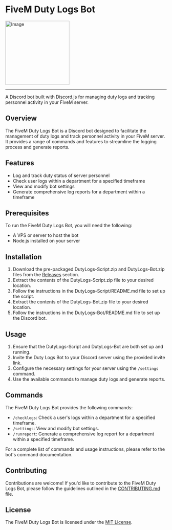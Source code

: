 # FiveM Duty Logs Bot
<img src="https://github.com/Jordan2139/DutyLogs/assets/65438497/e7826871-4ece-4e88-8e51-abde15b434bf" alt="Image" width="200" />

---

A Discord bot built with Discord.js for managing duty logs and tracking personnel activity in your FiveM server.

## Overview

The FiveM Duty Logs Bot is a Discord bot designed to facilitate the management of duty logs and track personnel activity in your FiveM server. It provides a range of commands and features to streamline the logging process and generate reports.

## Features

- Log and track duty status of server personnel
- Check user logs within a department for a specified timeframe
- View and modify bot settings
- Generate comprehensive log reports for a department within a timeframe

## Prerequisites

To run the FiveM Duty Logs Bot, you will need the following:

- A VPS or server to host the bot
- Node.js installed on your server

## Installation

1. Download the pre-packaged DutyLogs-Script.zip and DutyLogs-Bot.zip files from the [Releases](link-to-releases-page) section.
2. Extract the contents of the DutyLogs-Script.zip file to your desired location.
3. Follow the instructions in the DutyLogs-Script/README.md file to set up the script.
4. Extract the contents of the DutyLogs-Bot.zip file to your desired location.
5. Follow the instructions in the DutyLogs-Bot/README.md file to set up the Discord bot.

## Usage

1. Ensure that the DutyLogs-Script and DutyLogs-Bot are both set up and running.
2. Invite the Duty Logs Bot to your Discord server using the provided invite link.
3. Configure the necessary settings for your server using the `/settings` command.
4. Use the available commands to manage duty logs and generate reports.

## Commands

The FiveM Duty Logs Bot provides the following commands:

- `/checklogs`: Check a user's logs within a department for a specified timeframe.
- `/settings`: View and modify bot settings.
- `/runreport`: Generate a comprehensive log report for a department within a specified timeframe.

For a complete list of commands and usage instructions, please refer to the bot's command documentation.

## Contributing

Contributions are welcome! If you'd like to contribute to the FiveM Duty Logs Bot, please follow the guidelines outlined in the [CONTRIBUTING.md]([link-to-contributing-file](https://github.com/Jordan2139/DutyLogs/blob/master/CONTRIBUTING.md)) file.

## License

The FiveM Duty Logs Bot is licensed under the [MIT License](link-to-license-file).
